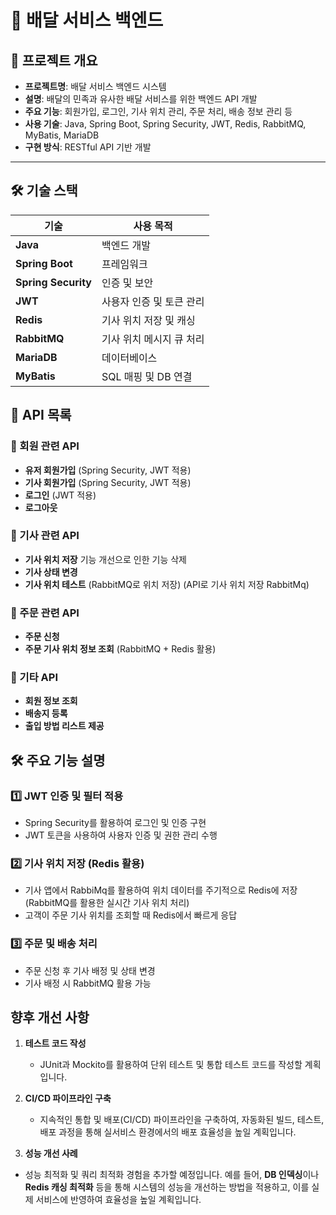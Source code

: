 # 🚀 배달 서비스 백엔드

## 📌 프로젝트 개요

- **프로젝트명**: 배달 서비스 백엔드 시스템
- **설명**: 배달의 민족과 유사한 배달 서비스를 위한 백엔드 API 개발
- **주요 기능**: 회원가입, 로그인, 기사 위치 관리, 주문 처리, 배송 정보 관리 등
- **사용 기술**: Java, Spring Boot, Spring Security, JWT, Redis, RabbitMQ, MyBatis, MariaDB
- **구현 방식**: RESTful API 기반 개발

---

## 🛠 기술 스택

| 기술          | 사용 목적              |
| ------------- | ---------------------- |
| **Java**      | 백엔드 개발            |
| **Spring Boot**| 프레임워크              |
| **Spring Security**| 인증 및 보안        |
| **JWT**       | 사용자 인증 및 토큰 관리 |
| **Redis**     | 기사 위치 저장 및 캐싱 |
| **RabbitMQ**  | 기사 위치 메시지 큐 처리 |
| **MariaDB**   | 데이터베이스           |
| **MyBatis**   | SQL 매핑 및 DB 연결    |

## 📜 API 목록

### 🔹 회원 관련 API
- **유저 회원가입** (Spring Security, JWT 적용)
- **기사 회원가입** (Spring Security, JWT 적용)
- **로그인** (JWT 적용)
- **로그아웃**

### 🔹 기사 관련 API
- **기사 위치 저장** 기능 개선으로 인한 기능 삭제
- **기사 상태 변경**
- **기사 위치 테스트** (RabbitMQ로 위치 저장) (API로 기사 위치 저장 RabbitMq)

### 🔹 주문 관련 API
- **주문 신청**
- **주문 기사 위치 정보 조회** (RabbitMQ + Redis 활용)

### 🔹 기타 API
- **회원 정보 조회**
- **배송지 등록**
- **출입 방법 리스트 제공**


## 🛠 주요 기능 설명

### 1️⃣ JWT 인증 및 필터 적용
- Spring Security를 활용하여 로그인 및 인증 구현
- JWT 토큰을 사용하여 사용자 인증 및 권한 관리 수행

### 2️⃣ 기사 위치 저장 (Redis 활용)
- 기사 앱에서 RabbiMq를 활용하여 위치 데이터를 주기적으로 Redis에 저장 (RabbitMQ를 활용한 실시간 기사 위치 처리)
- 고객이 주문 기사 위치를 조회할 때 Redis에서 빠르게 응답

### 3️⃣ 주문 및 배송 처리
- 주문 신청 후 기사 배정 및 상태 변경 
- 기사 배정 시 RabbitMQ 활용 가능

## 향후 개선 사항

1. **테스트 코드 작성**
   - JUnit과 Mockito를 활용하여 단위 테스트 및 통합 테스트 코드를 작성할 계획입니다.

2. **CI/CD 파이프라인 구축**
   - 지속적인 통합 및 배포(CI/CD) 파이프라인을 구축하여, 자동화된 빌드, 테스트, 배포 과정을 통해 실서비스 환경에서의 배포 효율성을 높일 계획입니다.

3.  **성능 개선 사례**
   - 성능 최적화 및 쿼리 최적화 경험을 추가할 예정입니다. 예를 들어, **DB 인덱싱**이나 **Redis 캐싱 최적화** 등을 통해 시스템의 성능을 개선하는 방법을 적용하고, 이를 실제 서비스에 반영하여 효율성을 높일 계획입니다.


